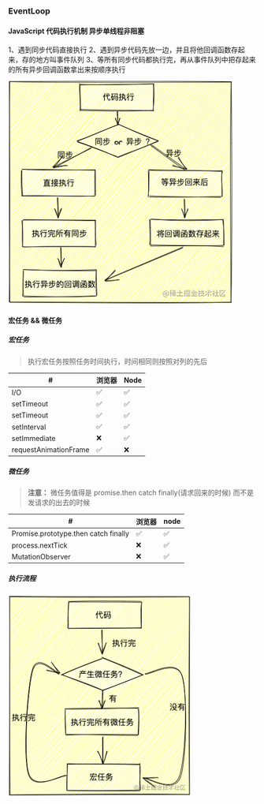 ### EventLoop

#### JavaScript 代码执行机制 异步单线程非阻塞

1、遇到同步代码直接执行
2、遇到异步代码先放一边，并且将他回调函数存起来，存的地方叫事件队列
3、等所有同步代码都执行完，再从事件队列中把存起来的所有异步回调函数拿出来按顺序执行

![](./image/c28a44.png)

#### 宏任务 && 微任务

##### 宏任务

> 执行宏任务按照任务时间执行，时间相同则按照对列的先后

| #                     | 浏览器 | Node |
| --------------------- | ------ | ---- |
| I/O                   | ✅     | ✅   |
| setTimeout            | ✅     | ✅   |
| setTimeout            | ✅     | ✅   |
| setInterval           | ✅     | ✅   |
| setImmediate          | ❌     | ✅   |
| requestAnimationFrame | ✅     | ❌   |

##### 微任务

> **注意：** 微任务值得是 promise.then catch finally(请求回来的时候) 而不是发请求的出去的时候

| #                                    | 浏览器 | node |
| ------------------------------------ | ------ | ---- |
| Promise.prototype.then catch finally | ✅     | ✅   |
| process.nextTick                     | ❌     | ✅   |
| MutationObserver                     | ❌     | ✅   |

##### 执行流程

![](./image/df0c1091.png)

